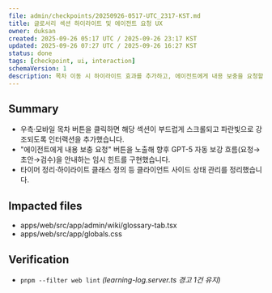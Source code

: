 ```yaml
---
file: admin/checkpoints/20250926-0517-UTC_2317-KST.md
title: 글로서리 섹션 하이라이트 및 에이전트 요청 UX
owner: duksan
created: 2025-09-26 05:17 UTC / 2025-09-26 23:17 KST
updated: 2025-09-26 07:27 UTC / 2025-09-26 16:27 KST
status: done
tags: [checkpoint, ui, interaction]
schemaVersion: 1
description: 목차 이동 시 하이라이트 효과를 추가하고, 에이전트에게 내용 보충을 요청할 수 있는 UX를 우측 패널에 배치했습니다.
---
```


## Summary

- 우측·모바일 목차 버튼을 클릭하면 해당 섹션이 부드럽게 스크롤되고 파란빛으로 강조되도록 인터랙션을 추가했습니다.
- "에이전트에게 내용 보충 요청" 버튼을 노출해 향후 GPT-5 자동 보강 흐름(요청→초안→검수)을 안내하는 임시 힌트를 구현했습니다.
- 타이머 정리·하이라이트 클래스 정의 등 클라이언트 사이드 상태 관리를 정리했습니다.

## Impacted files

- apps/web/src/app/admin/wiki/glossary-tab.tsx
- apps/web/src/app/globals.css

## Verification

- `pnpm --filter web lint` *(learning-log.server.ts 경고 1건 유지)*
